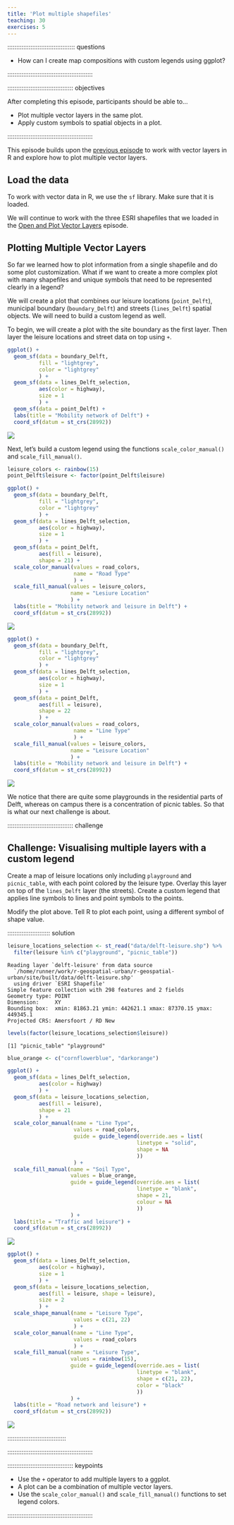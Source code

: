 ```yaml
---
title: 'Plot multiple shapefiles'
teaching: 30
exercises: 5
---
```




:::::::::::::::::::::::::::::::::::::: questions 

- How can I create map compositions with custom legends using ggplot?

::::::::::::::::::::::::::::::::::::::::::::::::

::::::::::::::::::::::::::::::::::::: objectives

After completing this episode, participants should be able to…

- Plot multiple vector layers in the same plot.
- Apply custom symbols to spatial objects in a plot.

::::::::::::::::::::::::::::::::::::::::::::::::

This episode builds upon the [previous episode](../episodes/10-explore-and-plot-by-vector-layer-attributes.Rmd) to work with vector layers in R and explore how to plot multiple vector layers.


## Load the data

To work with vector data in R, we use the `sf` library. Make sure that it is loaded.

We will continue to work with the three ESRI shapefiles that we loaded in the [Open and Plot Vector Layers](../episodes/09-open-and-plot-vector-layers.Rmd) episode.



## Plotting Multiple Vector Layers

So far we learned how to plot information from a single shapefile and do some plot customization. What if we want to create a more complex plot with many shapefiles and unique symbols that need to be represented clearly in a legend?

We will create a plot that combines our leisure locations (`point_Delft`), municipal boundary (`boundary_Delft`) and streets (`lines_Delft`) spatial objects. We will need to build a custom legend as well.

To begin, we will create a plot with the site boundary as the first layer. Then layer the leisure locations and street data on top using `+`.


```r
ggplot() + 
  geom_sf(data = boundary_Delft, 
          fill = "lightgrey", 
          color = "lightgrey"
          ) +
  geom_sf(data = lines_Delft_selection, 
          aes(color = highway), 
          size = 1
          ) +
  geom_sf(data = point_Delft) +
  labs(title = "Mobility network of Delft") + 
  coord_sf(datum = st_crs(28992))
```

<img src="fig/11-plot-multiple-shape-files-rendered-unnamed-chunk-1-1.png" style="display: block; margin: auto;" />

Next, let’s build a custom legend using the functions `scale_color_manual()` and `scale_fill_manual()`.


```r
leisure_colors <- rainbow(15)
point_Delft$leisure <- factor(point_Delft$leisure)

ggplot() + 
  geom_sf(data = boundary_Delft, 
          fill = "lightgrey", 
          color = "lightgrey"
          ) +
  geom_sf(data = lines_Delft_selection, 
          aes(color = highway), 
          size = 1
          ) + 
  geom_sf(data = point_Delft, 
          aes(fill = leisure), 
          shape = 21) +
  scale_color_manual(values = road_colors, 
                     name = "Road Type"
                     ) + 
  scale_fill_manual(values = leisure_colors, 
                    name = "Lesiure Location"
                    ) + 
  labs(title = "Mobility network and leisure in Delft") + 
  coord_sf(datum = st_crs(28992))
```

<img src="fig/11-plot-multiple-shape-files-rendered-unnamed-chunk-2-1.png" style="display: block; margin: auto;" />


```r
ggplot() +
  geom_sf(data = boundary_Delft, 
          fill = "lightgrey", 
          color = "lightgrey"
          ) +
  geom_sf(data = lines_Delft_selection, 
          aes(color = highway), 
          size = 1
          ) +
  geom_sf(data = point_Delft, 
          aes(fill = leisure), 
          shape = 22
          ) +
  scale_color_manual(values = road_colors, 
                     name = "Line Type"
                     ) +
  scale_fill_manual(values = leisure_colors, 
                    name = "Leisure Location"
                    ) +
  labs(title = "Mobility network and leisure in Delft") + 
  coord_sf(datum = st_crs(28992))
```

<img src="fig/11-plot-multiple-shape-files-rendered-unnamed-chunk-3-1.png" style="display: block; margin: auto;" />

We notice that there are quite some playgrounds in the residential parts of Delft, whereas on campus there is a concentration of picnic tables. So that is what our next challenge is about.


::::::::::::::::::::::::::::::::::::: challenge 

## Challenge: Visualising multiple layers with a custom legend

Create a map of leisure locations only including `playground` and `picnic_table`, with each point colored by the leisure type. Overlay this layer on top of the `lines_Delft` layer (the streets). Create a custom legend that applies line symbols to lines and point symbols to the points.

Modify the plot above. Tell R to plot each point, using a different symbol of shape value.

:::::::::::::::::::::::: solution 


```r
leisure_locations_selection <- st_read("data/delft-leisure.shp") %>% 
  filter(leisure %in% c("playground", "picnic_table"))
```

```{.output}
Reading layer `delft-leisure' from data source 
  `/home/runner/work/r-geospatial-urban/r-geospatial-urban/site/built/data/delft-leisure.shp' 
  using driver `ESRI Shapefile'
Simple feature collection with 298 features and 2 fields
Geometry type: POINT
Dimension:     XY
Bounding box:  xmin: 81863.21 ymin: 442621.1 xmax: 87370.15 ymax: 449345.1
Projected CRS: Amersfoort / RD New
```


```r
levels(factor(leisure_locations_selection$leisure))
```

```{.output}
[1] "picnic_table" "playground"  
```


```r
blue_orange <- c("cornflowerblue", "darkorange")
```


```r
ggplot() + 
  geom_sf(data = lines_Delft_selection, 
          aes(color = highway)
          ) + 
  geom_sf(data = leisure_locations_selection, 
          aes(fill = leisure), 
          shape = 21
          ) + 
  scale_color_manual(name = "Line Type", 
                     values = road_colors,
                     guide = guide_legend(override.aes = list(
                                         linetype = "solid", 
                                         shape = NA
                                         ))
                     ) + 
  scale_fill_manual(name = "Soil Type", 
                    values = blue_orange,
                    guide = guide_legend(override.aes = list(
                                         linetype = "blank", 
                                         shape = 21, 
                                         colour = NA
                                         ))
                    ) + 
  labs(title = "Traffic and leisure") + 
  coord_sf(datum = st_crs(28992))
```

<img src="fig/11-plot-multiple-shape-files-rendered-unnamed-chunk-7-1.png" style="display: block; margin: auto;" />


```r
ggplot() + 
  geom_sf(data = lines_Delft_selection, 
          aes(color = highway), 
          size = 1
          ) + 
  geom_sf(data = leisure_locations_selection, 
          aes(fill = leisure, shape = leisure), 
          size = 2
          ) + 
  scale_shape_manual(name = "Leisure Type", 
                     values = c(21, 22)
                     ) +
  scale_color_manual(name = "Line Type", 
                     values = road_colors
                     ) + 
  scale_fill_manual(name = "Leisure Type", 
                    values = rainbow(15),
                    guide = guide_legend(override.aes = list(
                                         linetype = "blank", 
                                         shape = c(21, 22),
                                         color = "black"
                                         ))
                    ) + 
  labs(title = "Road network and leisure") + 
  coord_sf(datum = st_crs(28992))
```

<img src="fig/11-plot-multiple-shape-files-rendered-unnamed-chunk-8-1.png" style="display: block; margin: auto;" />

:::::::::::::::::::::::::::::::::

::::::::::::::::::::::::::::::::::::::::::::::::


::::::::::::::::::::::::::::::::::::: keypoints 

- Use the `+` operator to add multiple layers to a ggplot.
- A plot can be a combination of multiple vector layers.
- Use the `scale_color_manual()` and `scale_fill_manual()` functions to set legend colors.

::::::::::::::::::::::::::::::::::::::::::::::::


